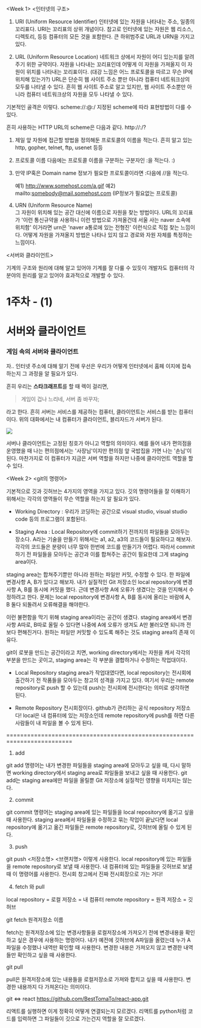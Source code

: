 <Week 1>
<인터넷의 구조>
1. URI (Uniform Resource Identifier)
인터넷에 있는 자원을 나타내는 주소, 일종의 꼬리표다. URI는 꼬리표의 상위 개념이다. 참고로 인터넷에 있는 자원은 웹 리소스, 디렉토리, 등등 컴퓨터의 모든 것을 포함한다. 큰 하위범주로 URL과 URN을 가지고 있다.

2. URL (Uniform Resource Location)
네트워크 상에서 자원이 어디 있는지를 알려주기 위한 규약이다. 자원을 나타내는 꼬리표인데 어떻게 이 자원을 가져올지 이 자원이 위치를 나타내는 꼬리표이다. (대강 느낌은 어느 프로토콜을 따르고 무슨 IP에 위치해 있는가?) URL은 단순히 웹 사이트 주소 뿐만 아니라 컴퓨터 네트워크상의 모두를 나타낼 수 있다. 흔히 웹 사이트 주소로 알고 있지만, 웹 사이트 주소뿐만 아니라 컴퓨터 네트워크상의 자원을 모두 나타낼 수 있다.

기본적인 골격은 이렇다.
scheme://<user>:<password>@<host>:<port>/<url-path>
지정된 scheme에 따라 표현방법이 다를 수 있다.

흔히 사용하는 HTTP URL의 scheme은 다음과 같다.
http://<host>:<port>/<path>?<searchpart>

1. 제일 앞 자원에 접근할 방법을 정의해둔 프로토콜의 이름을 적는다.
흔히 알고 있는 http, gopher, telnet, ftp, usenet 등등
2. 프로토콜 이름 다음에는 프로토콜 이름을 구분하는 구분자인 :을 적는다. :)
3. 만약 IP혹은 Domain name 정보가 필요한 프로토콜이라면 :다음에 //을 적는다.

    예1) http://www.somehost.com/a.gif
    예2) mailto:somebody@mail.somehost.com (IP정보가 필요없는 프로토콜)

 3. URN (Uniform Resource Name)   
그 자원이 위치해 있는 공간 대신에 이름으로 자원을 찾는 방법이다. URL의 꼬리표가 '이런 통신규약을 사용하니 이런 방법으로 가져올건데 서울 사는 naver 소속에 위치함' 이거라면 urn은 'naver a통로에 있는 전형진' 이런식으로 직접 찾는 느낌이다. 어떻게 자원을 가져올지 방법은 나타나 있지 않고 경로와 자원 자체를 특정하는 느낌이다.

<서버와 클라이언트>

기계의 구조와 원리에 대해 알고 있어야 기계를 잘 다룰 수 있듯이
개발자도 컴퓨터의 각 분야의 원리를 알고 있어야 효과적으로 개발할 수 있다.
# 1주차 - (1)
# 서버와 클라이언트
### 게임 속의 서버와 클라이언트
자.. 인터넷 주소에 대해 알기 전에 우선은 우리가 어떻게 인터넷에서 홈페
이지에 접속하는지 그 과정을 알 필요가 있다.

흔히 우리는 **스타크래프트**를 할 때 렉이 걸리면, 
> 게임이 겁나 느리네, 서버 좀 바꾸자;

라고 한다. 흔히 서버는 서비스를 제공하는 컴퓨터, 클라이언트는 서비스를 받는 컴퓨터이다. 위의 대화에서는 내 컴퓨터가 클라이언트, 블리자드가 서버가 된다.

![](https://velog.velcdn.com/images/besttomato/post/db9d7335-0b09-47dc-b20e-ab4411c579b6/image.png)

서버나 클라이언트는 고정된 칭호가 아니고 역할의 의미이다. 예를 들어 내가 편의점을 운영했을 때 나는 편의점에서는 '사장님'이지만 편의점 앞 국밥집을 가면 나는 '손님'이 된다. 마찬가지로 이 컴퓨터가 지금은 서버 역할을 하지만 나중에 클라이언트 역할을 할 수 있다. 


<Week 2>
<git의 명령어>

기본적으로 깃과 깃허브는 4가지의 영역을 가지고 있다.
깃의 명령어들을 잘 이해하기 위해서는 각각의 영역들이 무슨 역할을 하는지 알 필요가 있다.

- Working Directory
: 우리가 코딩하는 공간으로 visual studio, visual studio code 등의 프로그램이 포함된다.

- Staging Area
: Local Repository에 commit하기 전까지의 파일들을 모아두는 장소다.
A라는 기술을 만들기 위해서는 a1, a2, a3의 코드들이 필요하다고 해보자.
각각의 코드들은 분량이 너무 많아 한번에 코드를 만들기가 어렵다. 따라서 commit하기 전 파일들을 모아두는 공간과 이를 합쳐주는 공간이 필요한데 그게
staging area이다.

staging area는 합쳐주기뿐만 아니라 원하는 파일만 커밋, 수정할 수 있다.
한 파일에 변경사항 A, B가 있다고 해보자. 내가 실질적인 Git 저장소인 local repository에 변경사항 A, B를 동시에 커밋을 했다. 근데 변경사항 A에 오류가 생겼다는 것을 인지해서 수정하려고 한다. 문제는 local repository에 변경사항 A, B를 동시에 올리는 바람에 A, B 둘다 되돌려서 오류해결을 해야한다.

이런 불편함을 막기 위해 staging area이라는 공간이 생겼다. staging area에서 변경사항 A따로, B따로 올릴 수 있다면 나중에 A에 오류가 생겨도 A만 불러오면 되니까 전보다 편해진거다. 원하는 파일만 커밋할 수 있도록 해주는 것도 staging area의 존재 이유다.

git이 로봇을 만드는 공간이라고 치면,
working directory에서는 자원을 캐서 각각의 부분을 만드는 곳이고,
staging area는 각 부분을 결합하거나 수정하는 작업대이다.

- Local Repository
staging area가 작업대였다면, local repository는 전시회에 출간하기 전 작품들을 모아두는 창고의 성격을 가지고 있다. 여기서 우리는 remote repository로 push 할 수 있는데 push는 전시회에 전시한다는 의미로 생각하면 된다.

- Remote Repository
전시회장이다. github가 관리하는 공식 repository 저장소다!
local은 내 컴퓨터에 있는 저장소인데 remote repository에 push를 하면 다른 사람들이 내 파일을 볼 수 있게 된다.

=========================================================================

1. add
 
git add 명령어는 내가 변경한 파일들을 staging area에 모아두고 싶을 때, 다시 말하면 working directory에서 staging area로 파일들을 보내고 싶을 때 사용한다. git add는 staging area에만 파일을 올릴뿐 Git 저장소에 실질적인 영향을 미치지는 않는다. 

2. commit

git commit 명령어는 staging area에 있는 파일들을 local repository에 옮기고 싶을 때 사용한다. staging area에서 파일들을 수정하고 묶는 작업이 끝났다면 local repository에 옮기고 옮긴 파일들은 remote repository로, 깃허브에 올릴 수 있게 된다.

3. push

git push <저장소명> <브랜치명> 이렇게 사용한다. local repository에 있는 파일들을 remote repository로 보낼 때 사용한다. 내 컴퓨터에 있는 파일들을 깃허브로 보낼 때 이 명령어를 사용한다. 전시회 창고에서 진짜 전시회장으로 가는 거다!

4. fetch 와 pull

local repository = 로컬 저장소 = 내 컴퓨터
remote repository = 원격 저장소 = 깃허브

git fetch 원격저장소 이름

fetch는 원격저장소에 있는 변경사항들을 로컬저장소에 가져오기 전에 변경내용을 확인하고 싶은 경우에 사용하는 명령어다. 내가 예전에 깃허브에 A파일을 올렸는데 누가 A파일을 수정했나 내역만 확인할 때 사용한다. 변경한 내용은 가져오지 않고 변경한 내역들만 확인하고 싶을 때 사용한다.

git pull

pull은 원격저장소에 있는 내용들을 로컬저장소로 가져와 합치고 싶을 때 사용한다. 변경한 내용까지 다 가져온다는 의미이다.


git <=> react 
https://github.com/BestTomaTo/react-app.git

리액트를 실행하면 이게 정확히 어떻게 연결되는지 모르겠다. 리액트를 python처럼 코드를 입력하면 그 파일들이 깃으로 가는건지 역할을 잘 모르겠다.